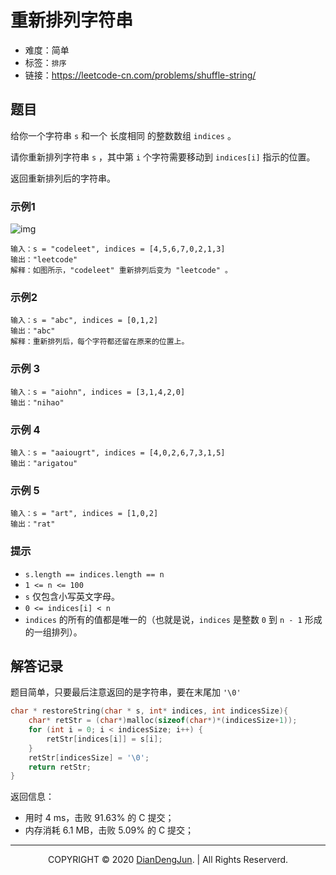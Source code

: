 # 重新排列字符串

+ 难度：简单
+ 标签：`排序`
+ 链接：https://leetcode-cn.com/problems/shuffle-string/

## 题目

给你一个字符串 `s` 和一个 长度相同 的整数数组 `indices` 。

请你重新排列字符串 `s` ，其中第 `i` 个字符需要移动到 `indices[i]` 指示的位置。

返回重新排列后的字符串。

### 示例1

![img](https://assets.leetcode-cn.com/aliyun-lc-upload/uploads/2020/07/26/q1.jpg)

```
输入：s = "codeleet", indices = [4,5,6,7,0,2,1,3]
输出："leetcode"
解释：如图所示，"codeleet" 重新排列后变为 "leetcode" 。
```

### 示例2

```
输入：s = "abc", indices = [0,1,2]
输出："abc"
解释：重新排列后，每个字符都还留在原来的位置上。
```

### 示例 3

```
输入：s = "aiohn", indices = [3,1,4,2,0]
输出："nihao"
```

### 示例 4

```
输入：s = "aaiougrt", indices = [4,0,2,6,7,3,1,5]
输出："arigatou"
```

### 示例 5

```
输入：s = "art", indices = [1,0,2]
输出："rat"
```

### 提示

+ `s.length == indices.length == n`
+ `1 <= n <= 100`
+ `s` 仅包含小写英文字母。
+ `0 <= indices[i] < n`
+ `indices` 的所有的值都是唯一的（也就是说，`indices` 是整数 `0` 到 `n - 1` 形成的一组排列）。

## 解答记录

题目简单，只要最后注意返回的是字符串，要在末尾加 `'\0'`

```c
char * restoreString(char * s, int* indices, int indicesSize){
    char* retStr = (char*)malloc(sizeof(char*)*(indicesSize+1));
    for (int i = 0; i < indicesSize; i++) {
        retStr[indices[i]] = s[i];
    }
    retStr[indicesSize] = '\0';
    return retStr;
}
```

返回信息：

+ 用时 4 ms，击败 91.63% 的 C 提交；
+ 内存消耗 6.1 MB，击败 5.09% 的 C 提交；

---

<p align="center">COPYRIGHT © 2020 <a href="https://www.xxdiandeng.cn">DianDengJun</a>. | All Rights Reserverd.</p>